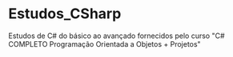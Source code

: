# Estudos_CSharp
Estudos de C# do básico ao avançado fornecidos pelo curso "C# COMPLETO Programação Orientada a Objetos + Projetos"

